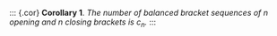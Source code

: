 ::: {.cor}
**Corollary 1**. *The number of balanced bracket sequences of $n$
opening and $n$ closing brackets is $c_n$.*
:::
